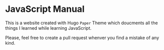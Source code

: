 # JavaScript Manual

This is a website created with Hugo `Paper` Theme which doucments all the things I learned while learning JavaScript.

Please, feel free to create a pull request whenver you find a mistake of any kind.
